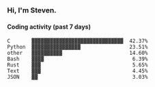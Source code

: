 ### Hi, I'm Steven.

#### Coding activity (past 7 days)
```
C       ▓▓▓▓▓▓▓▓▓▓▓▓▓▓▓▓▓▓▓▓▓▓▓▓▓▓▓▓▓▓  42.37%
Python  ▓▓▓▓▓▓▓▓▓▓▓▓▓▓▓▓                23.51%
other   ▓▓▓▓▓▓▓▓▓▓                      14.60%
Bash    ▓▓▓▓                             6.39%
Rust    ▓▓▓                              5.65%
Text    ▓▓▓                              4.45%
JSON    ▓▓                               3.03%
```
